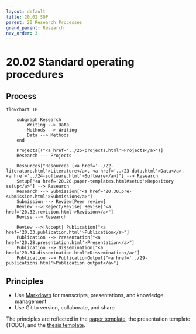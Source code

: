 ```yaml
---
layout: default
title: 20.02 SOP
parent: 20 Research Processes
grand_parent: Research
nav_order: 3
---
```


# 20.02 Standard operating procedures

## Process

<!-- TODO: Cover Research data management, reproducibility (but check with the team before publishing data - make sure confidential data is protected) -->

```mermaid
flowchart TB

    subgraph Research
        Writing --> Data
        Methods --> Writing
        Data --> Methods
    end

    Projects[("<a href='../25-projects.html'>Projects</a>")]
    Research --- Projects

    Resources["Resources (<a href='../22-literature.html'>Literature</a>, <a href='../23-data.html'>Data</a>, <a href='../24-software.html'>Software</a>)"] --> Research
    Setup["<a href='20.20.paper-templates.html#setup'>Repository setup</a>"] --> Research
    Research --> Submission["<a href='20.30.pre-submission.html'>Submission</a>"]
    Submission --> Review[Peer review]
    Review -->|Reject/Revise| Revise["<a href='20.32.revision.html'>Revision</a>"]
    Revise --> Research
    
    Review -->|Accept| Publication["<a href='20.33.publication.html'>Publication</a>"]
    Publication --> Presentation["<a href='20.28.presentation.html'>Presentation</a>"]
    Publication --> Dissemination["<a href='20.34.dissemination.html'>Dissemination</a>"]
    Publication --> PublicationOutput["<a href='../29-publications.html'>Publication output</a>"]

```

## Principles

- Use [Markdown](../../10-lab/10_processes/10.07.markdown.html) for manscripts, presentations, and knowledge management
- Use Git to version, collaborate, and share

The principles are reflected in the [paper template](20.20.paper-templates.html), the presentation template (TODO), and the [thesis template](https://github.com/digital-work-lab/thesis-template).

